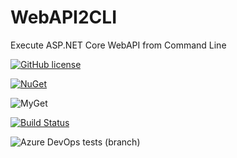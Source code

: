 # WebAPI2CLI
Execute ASP.NET Core WebAPI from Command Line

[![GitHub license](https://img.shields.io/badge/license-MIT-blue.svg)](https://github.com/ignatandrei/WebAPI2CLI/blob/master/LICENSE)  

[![NuGet](https://img.shields.io/nuget/v/ExtensionNetCore3.svg)](https://www.nuget.org/packages/ExtensionNetCore3)

![MyGet](https://img.shields.io/myget/ignatandrei/v/ExtensionNetCore3?label=CD2MyGet)

[![Build Status](https://dev.azure.com/ignatandrei0674/WebAPI2CLI/_apis/build/status/ignatandrei.WebAPI2CLI?branchName=master)](https://dev.azure.com/ignatandrei0674/WebAPI2CLI/_build/latest?definitionId=7&branchName=master)

![Azure DevOps tests (branch)](https://img.shields.io/azure-devops/tests/ignatandrei0674/WebAPI2CLI/7/master)